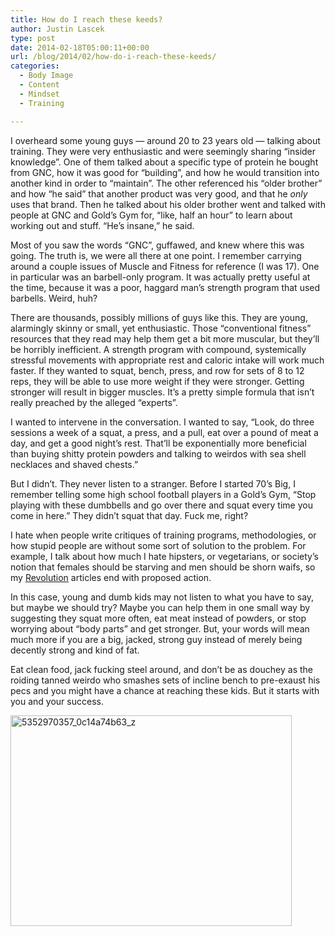 ```yaml
---
title: How do I reach these keeds?
author: Justin Lascek
type: post
date: 2014-02-18T05:00:11+00:00
url: /blog/2014/02/how-do-i-reach-these-keeds/
categories:
  - Body Image
  - Content
  - Mindset
  - Training

---
```

I overheard some young guys &#8212; around 20 to 23 years old &#8212; talking about training. They were very enthusiastic and were seemingly sharing &#8220;insider knowledge&#8221;. One of them talked about a specific type of protein he bought from GNC, how it was good for &#8220;building&#8221;, and how he would transition into another kind in order to &#8220;maintain&#8221;. The other referenced his &#8220;older brother&#8221; and how &#8220;he said&#8221; that another product was very good, and that he _only_ uses that brand. Then he talked about his older brother went and talked with people at GNC and Gold&#8217;s Gym for, &#8220;like, half an hour&#8221; to learn about working out and stuff. &#8220;He&#8217;s insane,&#8221; he said.

Most of you saw the words &#8220;GNC&#8221;, guffawed, and knew where this was going. The truth is, we were all there at one point. I remember carrying around a couple issues of Muscle and Fitness for reference (I was 17). One in particular was an barbell-only program. It was actually pretty useful at the time, because it was a poor, haggard man&#8217;s strength program that used barbells. Weird, huh?

There are thousands, possibly millions of guys like this. They are young, alarmingly skinny or small, yet enthusiastic. Those &#8220;conventional fitness&#8221; resources that they read may help them get a bit more muscular, but they&#8217;ll be horribly inefficient. A strength program with compound, systemically stressful movements with appropriate rest and caloric intake will work much faster. If they wanted to squat, bench, press, and row for sets of 8 to 12 reps, they will be able to use more weight if they were stronger. Getting stronger will result in bigger muscles. It&#8217;s a pretty simple formula that isn&#8217;t really preached by the alleged &#8220;experts&#8221;.

I wanted to intervene in the conversation. I wanted to say, &#8220;Look, do three sessions a week of a squat, a press, and a pull, eat over a pound of meat a day, and get a good night&#8217;s rest. That&#8217;ll be exponentially more beneficial than buying shitty protein powders and talking to weirdos with sea shell necklaces and shaved chests.&#8221;

But I didn&#8217;t. They never listen to a stranger. Before I started 70&#8217;s Big, I remember telling some high school football players in a Gold&#8217;s Gym, &#8220;Stop playing with these dumbbells and go over there and squat every time you come in here.&#8221; They didn&#8217;t squat that day. Fuck me, right?

I hate when people write critiques of training programs, methodologies, or how stupid people are without some sort of solution to the problem. For example, I talk about how much I hate hipsters, or vegetarians, or society&#8217;s notion that females should be starving and men should be shorn waifs, so my <a href="/blog/2012/10/the-revolution-part-2/" target="_blank">Revolution</a> articles end with proposed action.

In this case, young and dumb kids may not listen to what you have to say, but maybe we should try? Maybe you can help them in one small way by suggesting they squat more often, eat meat instead of powders, or stop worrying about &#8220;body parts&#8221; and get stronger. But, your words will mean much more if you are a big, jacked, strong guy instead of merely being decently strong and kind of fat.

Eat clean food, jack fucking steel around, and don&#8217;t be as douchey as the roiding tanned weirdo who smashes sets of incline bench to pre-exaust his pecs and you might have a chance at reaching these kids. But it starts with you and your success.

[<img data-attachment-id="9859" data-permalink="/blog/2014/02/how-do-i-reach-these-keeds/5352970357_0c14a74b63_z/" data-orig-file="/2014/02/5352970357_0c14a74b63_z.jpg" data-orig-size="640,480" data-comments-opened="1" data-image-meta="{&quot;aperture&quot;:&quot;0&quot;,&quot;credit&quot;:&quot;&quot;,&quot;camera&quot;:&quot;&quot;,&quot;caption&quot;:&quot;&quot;,&quot;created_timestamp&quot;:&quot;0&quot;,&quot;copyright&quot;:&quot;&quot;,&quot;focal_length&quot;:&quot;0&quot;,&quot;iso&quot;:&quot;0&quot;,&quot;shutter_speed&quot;:&quot;0&quot;,&quot;title&quot;:&quot;&quot;}" data-image-title="5352970357_0c14a74b63_z" data-image-description="" data-medium-file="/2014/02/5352970357_0c14a74b63_z-200x150.jpg" data-large-file="/2014/02/5352970357_0c14a74b63_z-450x337.jpg" class="aligncenter size-large wp-image-9859" alt="5352970357_0c14a74b63_z" src="/2014/02/5352970357_0c14a74b63_z-450x337.jpg" width="450" height="337" srcset="/2014/02/5352970357_0c14a74b63_z-450x337.jpg 450w, /2014/02/5352970357_0c14a74b63_z-150x112.jpg 150w, /2014/02/5352970357_0c14a74b63_z-200x150.jpg 200w, /2014/02/5352970357_0c14a74b63_z-400x300.jpg 400w, /2014/02/5352970357_0c14a74b63_z.jpg 640w" sizes="(max-width: 450px) 100vw, 450px" />][1]

 [1]: /2014/02/5352970357_0c14a74b63_z.jpg
